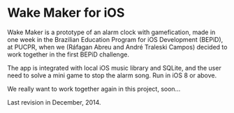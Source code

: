 Wake Maker for iOS
=========

Wake Maker is a prototype of an alarm clock with gamefication, made in one week in the Brazilian Education Program for iOS Development (BEPiD), at PUCPR, when we (Ráfagan Abreu and André Traleski Campos) decided to work together in the first BEPiD challenge.

The app is integrated with local iOS music library and SQLite, and the user need to solve a mini game to stop the alarm song.
Run in iOS 8 or above.

We really want to work together again in this project, soon...

Last revision in December, 2014.
